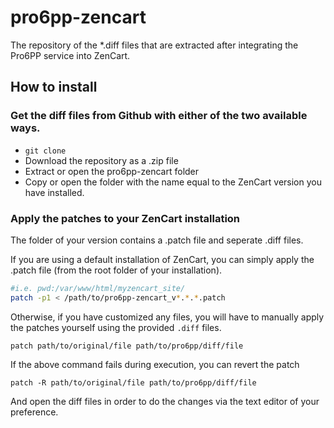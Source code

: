 pro6pp-zencart
==============

The repository of the \*.diff files that are extracted after integrating
the Pro6PP service into ZenCart.

## How to install

### Get the diff files from Github with either of the two available ways.

* `git clone`
* Download the repository as a .zip file
* Extract or open the pro6pp-zencart folder
* Copy or open the folder with the name equal to the ZenCart version you have installed.

### Apply the patches to your ZenCart installation

The folder of your version contains a .patch file and seperate .diff files.

If you are using a default installation of ZenCart, you can simply apply the .patch file (from the root folder of your installation).

```bash
#i.e. pwd:/var/www/html/myzencart_site/
patch -p1 < /path/to/pro6pp-zencart_v*.*.*.patch
```

Otherwise, if you have customized any files, you will have to manually apply
the patches yourself using the provided `.diff` files.

```shell
patch path/to/original/file path/to/pro6pp/diff/file
```

If the above command fails during execution, you can revert the patch

```shell
patch -R path/to/original/file path/to/pro6pp/diff/file
```

And open the diff files in order to do the changes via the text editor of your preference.

